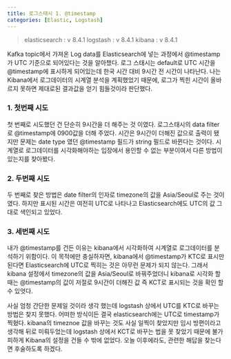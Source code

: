 ```yaml
---
title: 로그스태시 1. @timestamp
categories: [Elastic, Logstash]
---
```


> elasticsearch : v 8.4.1
> logstash : v 8.4.1
> kibana : v 8.4.1

Kafka topic에서 가져온 Log data를 Elasticsearch에 넣는 과정에서 @timestamp가 UTC 기준으로 되어있다는 것을 알아챘다.
로그 스태시는 default로 UTC 시간을 @timestamp에 표시하게 되어있는데 한국 시간 대비 9시간 전 시간이 나타난다.
나는 Kibana에서 로그데이터의 시계열 분석을 계획했었기 때문에, 로그가 찍힌 시간이 올바르지 못하면 제대로된 결과값을 얻기 힘들것이라 판단했다.

### 1. 첫번째 시도
 첫 번째로 시도했던 건 단순히 9시간을 더 해주는 것 이였다. 로그스태시의 data filter로 @timestamp에 0900값을 더해 주었다.
시간은 9시간이 더해진 값으로 출력이 됐지만 문제는 date type 였던 @timestamp 필드가 string 필드로 바뀐다는 것이다.
시계열로 로그데이터를 시각화해야하는 입장에서 용인할 수 없는 부분이여서 다른 방법이 있는지를 찾아봤다.

### 2. 두번째 시도
 두 번째로 찾은 방법은 date filter의 인자로 timezone의 값을 Asia/Seoul로 주는 것이였다.
하지만 표시된 시간은 여전히 UTC로 나타나고 Elasticsearch에도 UTC의 값 그대로 색인되고 있었다.

### 3. 세번째 시도
 내가 @timestamp를 건든 이유는 kibana에서 시각화하여 시계열로 로그데이터를 분석하기 위함이다.
이 목적에만 충실하자면, kibana에서 @timestamp가 KTC로 표시만 된다면 Elasticsearch에 UTC로 찍히는 것은 아무런 문제가 되지 않는다.
그래서 kibana 설정에서 timezone의 값을 Asia/Seoul로 바꿔주었더니 kibana로 시각화 할때는 @timestamp의 값이 저절로 9시간이 더해진 값 즉 KCT로 표시되는 것을 확인 할 수 있엇다.


사실 엄청 간단한 문제일 것이라 생각 했는데 logstash 상에서 UTC를 KTC로 바꾸는 방법은 찾지 못했다. 어떠한 방식이든 결국 elasticsearch에는 UTC로 timestamp가 찍혔다.
kibana의 timeznoe 값을 바꾸는 것도 사실 일찍이 찾았지만 임시 방편이라고 생각해 뒤로 미뤄두었는데
logstash 상에서 KCT로 바꾸는 법을 못 찾았기 때문에 불가피하게 Kibana의 설정을 건들 수 밖에 없었다.
오늘 이후에라도, 관련한 해답을 찾는다면 후술하도록 하겠다.

